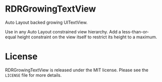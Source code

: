 # RDRGrowingTextView
Auto Layout backed growing UITextView.

Use in any Auto Layout constrained view hierarchy. Add a less-than-or-equal height constraint on the view itself to restrict its height to a maximum.

# License
RDRGrowingTextView is released under the MIT license. Please see the `LICENSE` file for more details.
